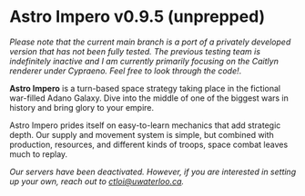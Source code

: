 # Astro Impero v0.9.5 (unprepped)

*Please note that the current main branch is a port of a privately developed version that has not been fully tested. The previous testing team is indefinitely inactive and I am currently primarily focusing on the Caitlyn renderer under Cypraeno. Feel free to look through the code!*.

**Astro Impero** is a turn-based space strategy taking place in the fictional war-filled Adano Galaxy. Dive into the middle of one of the biggest wars in history and bring glory to your empire.

Astro Impero prides itself on easy-to-learn mechanics that add strategic depth. Our supply and movement system is simple, but combined with production, resources, and different kinds of troops, space combat leaves much to replay.

*Our servers have been deactivated. However, if you are interested in setting up your own, reach out to ctloi@uwaterloo.ca.*

